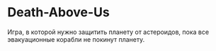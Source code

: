 # Death-Above-Us
Игра, в которой нужно защитить планету от астероидов, пока все эвакуационные корабли не покинут планету.
